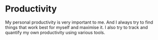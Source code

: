# Productivity

My personal productivity is very important to me. And I always try to find things that work best for myself and maximise it. I also try to track and quantify my own productivity using various tools.
